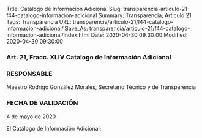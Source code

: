 Title: Catálogo de Información Adicional
Slug: transparencia-articulo-21-f44-catalogo-informacion-adicional
Summary: Transparencia, Artículo 21
Tags: Transparencia
URL: transparencia/articulo-21/f44-catalogo-informacion-adicional/
Save_As: transparencia/articulo-21/f44-catalogo-informacion-adicional/index.html
Date: 2020-04-30 09:30:00
Modified: 2020-04-30 09:30:00


### 

### Art. 21, Fracc. XLIV Catalogo de Información Adicional

### RESPONSABLE

Maestro Rodrigo González Morales, Secretario Técnico y de Transparencia

### FECHA DE VALIDACIÓN

4 de mayo de 2020

El Catálogo de Información Adicional;


